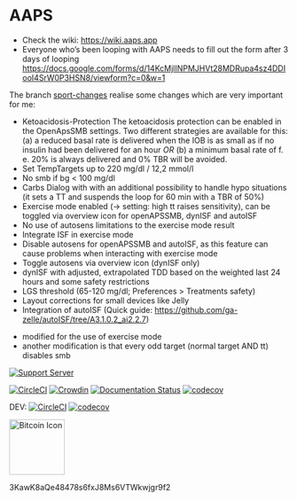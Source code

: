 # AAPS
* Check the wiki: https://wiki.aaps.app
*  Everyone who’s been looping with AAPS needs to fill out the form after 3 days of looping  https://docs.google.com/forms/d/14KcMjlINPMJHVt28MDRupa4sz4DDIooI4SrW0P3HSN8/viewform?c=0&w=1

The branch [sport-changes](https://github.com/swissalpine/AndroidAPS-1/tree/sport-changes) 
realise some changes which are very important for me:
* Ketoacidosis-Protection
  The ketoacidosis protection can be enabled in the OpenApsSMB settings. Two different strategies 
  are available for this:<br />
  (a) a reduced basal rate is delivered when the IOB is as small as if no insulin had been delivered for an hour _OR_
  (b) a minimum basal rate of f. e. 20% is always delivered and 0% TBR will be avoided.
* Set TempTargets up to 220 mg/dl / 12,2 mmol/l
* No smb if bg < 100 mg/dl
* Carbs Dialog with with an additional possibility to handle hypo situations (it sets a 
  TT and suspends the loop for 60 min with a TBR of 50%)
* Exercise mode enabled (-> setting: high tt raises sensitivity), can be toggled via overview icon for openAPSSMB, dynISF and autoISF
* No use of autosens limitations to the exercise mode result
* Integrate ISF in exercise mode
* Disable autosens for openAPSSMB and autoISF, as this feature can cause problems when interacting with exercise mode
* Toggle autosens via overview icon (dynISF only)
* dynISF with adjusted, extrapolated TDD based on the weighted last 24 hours and some safety restrictions
* LGS threshold (65-120 mg/dl; Preferences > Treatments safety)
* Layout corrections for small devices like Jelly
* Integration of autoISF (Quick guide: https://github.com/ga-zelle/autoISF/tree/A3.1.0.2_ai2.2.7)
- modified for the use of exercise mode
- another modification is that every odd target (normal target AND tt) disables smb

[![Support Server](https://img.shields.io/discord/629952586895851530.svg?label=Discord&logo=Discord&colorB=7289da&style=for-the-badge)](https://discord.gg/4fQUWHZ4Mw)

[![CircleCI](https://circleci.com/gh/nightscout/AndroidAPS/tree/master.svg?style=svg)](https://circleci.com/gh/nightscout/AndroidAPS/tree/master)
[![Crowdin](https://d322cqt584bo4o.cloudfront.net/androidaps/localized.svg)](https://translations.aaps.app/project/androidaps)
[![Documentation Status](https://readthedocs.org/projects/androidaps/badge/?version=latest)](https://wiki.aaps.app/en/latest/?badge=latest)
[![codecov](https://codecov.io/gh/nightscout/AndroidAPS/branch/master/graph/badge.svg?token=EmklfIV6bH)](https://codecov.io/gh/nightscout/AndroidAPS)

DEV: 
[![CircleCI](https://circleci.com/gh/nightscout/AndroidAPS/tree/dev.svg?style=svg)](https://circleci.com/gh/nightscout/AndroidAPS/tree/dev)
[![codecov](https://codecov.io/gh/nightscout/AndroidAPS/branch/dev/graph/badge.svg?token=EmklfIV6bH)](https://codecov.io/gh/nightscout/AndroidAPS/tree/dev)

<img src="https://cdn.iconscout.com/icon/free/png-256/bitcoin-384-920569.png" srcset="https://cdn.iconscout.com/icon/free/png-512/bitcoin-384-920569.png 2x" alt="Bitcoin Icon" width="100">

3KawK8aQe48478s6fxJ8Ms6VTWkwjgr9f2
